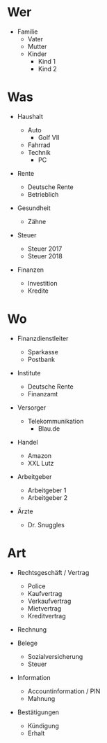 # Wer

* Familie
    * Vater
    * Mutter
    * Kinder
        * Kind 1
        * Kind 2

        
# Was

* Haushalt
    * Auto
        * Golf VII
    * Fahrrad
    * Technik 
        * PC

* Rente
    * Deutsche Rente      
    * Betrieblich
    
* Gesundheit
    * Zähne

* Steuer
    * Steuer 2017
    * Steuer 2018
    
* Finanzen
    * Investition
    * Kredite
    
            
# Wo

* Finanzdienstleiter
    * Sparkasse
    * Postbank

* Institute
    * Deutsche Rente      
    * Finanzamt
    
* Versorger
    * Telekommunikation
        * Blau.de

* Handel
    * Amazon
    * XXL Lutz
    
* Arbeitgeber
    * Arbeitgeber 1
    * Arbeitgeber 2
    
* Ärzte
    * Dr. Snuggles
    
        
        
# Art

* Rechtsgeschäft / Vertrag
    * Police
    * Kaufvertrag
    * Verkaufvertrag
    * Mietvertrag
    * Kreditvertrag

* Rechnung
    

* Belege
    * Sozialversicherung
    * Steuer
    
* Information
    * Accountinformation / PIN
    * Mahnung
    
* Bestätigungen
    * Kündigung
    * Erhalt
           
